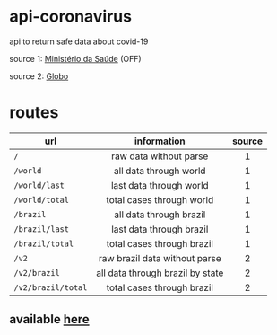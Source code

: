 # api-coronavirus
api to return safe data about covid-19

source 1: [Ministério da Saúde](http://plataforma.saude.gov.br/novocoronavirus/) (OFF)

source 2: [Globo](https://especiais.g1.globo.com/bemestar/coronavirus/mapa-coronavirus/)

# routes

| url                | information                      | source |
| ------------------ |:--------------------------------:|:------:|
| `/`                | raw data without parse           | 1      |
| `/world`           | all data through world           | 1      | 
| `/world/last`      | last data through world          | 1      | 
| `/world/total`     | total cases through world        | 1      |
| `/brazil`          | all data through brazil          | 1      |
| `/brazil/last`     | last data through brazil         | 1      |
| `/brazil/total`    | total cases through brazil       | 1      |
| `/v2`              | raw brazil data without parse    | 2      |
| `/v2/brazil`       | all data through brazil by state | 2      |
| `/v2/brazil/total` | total cases through brazil       | 2      |


## available [here](http://coronavirus-covid-19.gama-tdc-poa-ai-5290c8c8e5797924dc1ad5d1b85b37c0-0002.us-south.containers.appdomain.cloud/)

